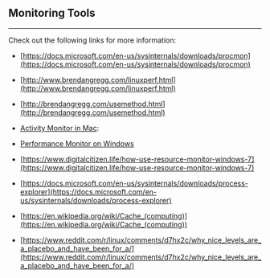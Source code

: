 ## Monitoring Tools

*****

Check out the following links for more information:

* [https://docs.microsoft.com/en-us/sysinternals/downloads/procmon](https://docs.microsoft.com/en-us/sysinternals/downloads/procmon)

* [http://www.brendangregg.com/linuxperf.html](http://www.brendangregg.com/linuxperf.html)
* [http://brendangregg.com/usemethod.html](http://brendangregg.com/usemethod.html)
* [Activity Monitor in Mac](https://support.apple.com/en-us/HT201464):
* [Performance Monitor on
Windows](https://www.windowscentral.com/how-use-performance-monitor-windows-10)
* [https://www.digitalcitizen.life/how-use-resource-monitor-windows-7](https://www.digitalcitizen.life/how-use-resource-monitor-windows-7)
* [https://docs.microsoft.com/en-us/sysinternals/downloads/process-explorer](https://docs.microsoft.com/en-us/sysinternals/downloads/process-explorer)
* [https://en.wikipedia.org/wiki/Cache_(computing)](https://en.wikipedia.org/wiki/Cache_(computing))
* [https://www.reddit.com/r/linux/comments/d7hx2c/why_nice_levels_are_a_placebo_and_have_been_for_a/](https://www.reddit.com/r/linux/comments/d7hx2c/why_nice_levels_are_a_placebo_and_have_been_for_a/)
